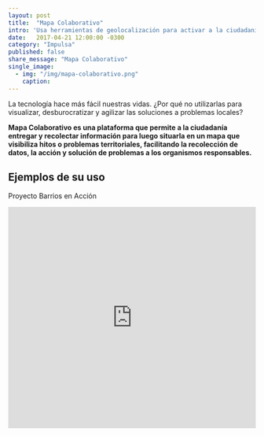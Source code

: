 ```yaml
---
layout: post
title:  "Mapa Colaborativo"
intro: 'Usa herramientas de geolocalización para activar a la ciudadanía y a gobiernos en torno a problemas comunes.'
date:   2017-04-21 12:00:00 -0300
category: "Impulsa"
published: false
share_message: "Mapa Colaborativo"
single_image:
  - img: "/img/mapa-colaborativo.png"
    caption:
---
```

La tecnología hace más fácil nuestras vidas. ¿Por qué no utilizarlas para visualizar, desburocratizar y agilizar las soluciones a problemas locales?

**Mapa Colaborativo es una plataforma que permite a la ciudadanía entregar y recolectar información para luego situarla en un mapa que visibiliza hitos o problemas territoriales, facilitando la recolección de datos, la acción y solución de problemas a los organismos responsables.**

## Ejemplos de su uso
Proyecto Barrios en Acción
<iframe width="100%" height="450" src="https://www.youtube.com/embed/oCn3IOuVb3g?rel=0&amp;showinfo=0" frameborder="0" allow="autoplay; encrypted-media" allowfullscreen></iframe>
